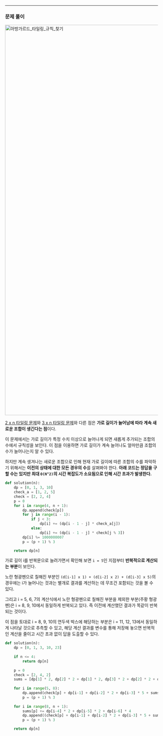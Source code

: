 ---
### 문제 풀이

<img width="1285" alt="아방가르드_타일링_규칙_찾기" src="https://user-images.githubusercontent.com/66625672/231781021-f28376a7-ffad-46c7-b02f-4c8a5520b612.png">

[2 x n 타일링 문제](https://school.programmers.co.kr/learn/courses/30/lessons/12900)와 
[3 x n 타일링 문제](https://school.programmers.co.kr/learn/courses/30/lessons/12902)와 다른 점은
**가로 길이가 늘어남에 따라 계속 새로운 조합이 생긴다는 점**이다.

이 문제에서는 가로 길이가 특정 수치 이상으로 늘어나게 되면 새롭게 추가되는 조합의 수에서 규칙성을 보인다.
이 점을 이용하면 가로 길이가 계속 늘어나도 얼마만큼 조합의 수가 늘어나는지 알 수 있다.

하지만 계속 생겨나는 새로운 조합으로 인해 현재 가로 길이에 따른 조합의 수를 파악하기 위해서는 
**이전의 상태에 대한 모든 경우의 수**를 살펴봐야 한다. **아래 코드는 정답을 구할 수는 있지만
최대 `O(N^2)`의 시간 복잡도가 소요됨으로 인해 시간 초과가 발생한다.**

```python
def solution(n):
    dp = [0, 1, 3, 10]
    check_a = [1, 2, 5]
    check = [2, 2, 4]
    p = 0
    for i in range(4, n + 1):
        dp.append(check[p])
        for j in range(i - 1):
            if j < 3:
                dp[i] += (dp[i - 1 - j] * check_a[j])
            else:
                dp[i] += (dp[i - 1 - j] * check[j % 3])
        dp[i] %= 1000000007
        p = (p + 1) % 3

    return dp[n]
```

가로 길이 i를 반복문으로 늘려가면서 확인해 보면 `i = 5`인 지점부터 **반복적으로 계산되는 부분**이 보인다.

노란 형광펜으로 칠해진 부분인 `(d[i-1] x 1) + (d[i-2] x 2) + (d[i-3] x 5)`의 경우에는
i가 늘어나는 것과는 별개로 결과를 계산하는 데 무조건 포함되는 것을 볼 수 있다.

그리고 i = 5, 6, 7의 계산식에서 노란 형광펜으로 칠해진 부분을 제외한 부분(주황 형광펜)은 
i = 8, 9, 10에서 동일하게 반복되고 있다. 즉 이전에 계산했던 결과가 똑같이 반복되는 것이다.

이 점을 토대로 i = 8, 9, 10의 연두색 박스에 해당하는 부분은 i = 11, 12, 13에서 동일하게 나타날 것으로 추측할 수 있고,
해당 계산 결과를 변수를 통해 저장해 놓으면 반복적인 계산을 줄이고 시간 초과 없이 답을 도출할 수 있다.

```python
def solution(n):
    dp = [0, 1, 3, 10, 23]
    
    if n <= 4:
        return dp[n]
    
    p = 0
    check = [2, 4, 2]
    sums = [dp[1] * 2, dp[2] * 2 + dp[1] * 2, dp[3] * 2 + dp[2] * 2 + dp[1] * 4]
    
    for i in range(5, 8):
        dp.append(check[p] + dp[i-1] + dp[i-2] * 2 + dp[i-3] * 5 + sums[p])
        p = (p + 1) % 3
    
    for i in range(8, n + 1):
        sums[p] += dp[i-4] * 2 + dp[i-5] * 2 + dp[i-6] * 4
        dp.append((check[p] + dp[i-1] + dp[i-2] * 2 + dp[i-3] * 5 + sums[p]) % 1000000007)
        p = (p + 1) % 3

    return dp[n]
```
